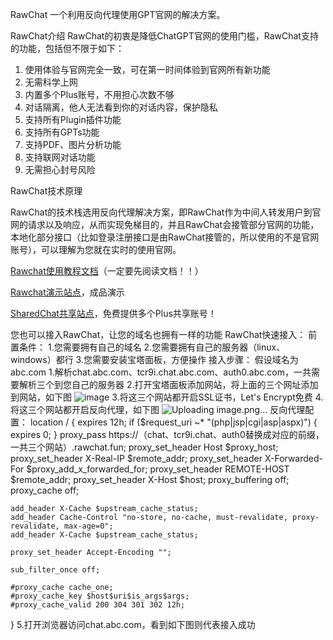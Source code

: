 RawChat
 一个利用反向代理使用GPT官网的解决方案。

RawChat介绍
RawChat的初衷是降低ChatGPT官网的使用门槛，RawChat支持的功能，包括但不限于如下：
1. 使用体验与官网完全一致，可在第一时间体验到官网所有新功能
2. 无需科学上网
3. 内置多个Plus账号，不用担心次数不够
4. 对话隔离，他人无法看到你的对话内容，保护隐私
5. 支持所有Plugin插件功能
6. 支持所有GPTs功能
7. 支持PDF、图片分析功能
8. 支持联网对话功能
9. 无需担心封号风险

RawChat技术原理

RawChat的技术栈选用反向代理解决方案，即RawChat作为中间人转发用户到官网的请求以及响应，从而实现免梯目的，并且RawChat会接管部分官网的功能，本地化部分接口（比如登录注册接口是由RawChat接管的，所以使用的不是官网账号），可以理解为您就在实时的使用官网。

[Rawchat使用教程文档](https://gqetpw6dpfw.feishu.cn/docx/Jc6idZvtRoEvxQxiF9Fcu4Hun8e)（一定要先阅读文档！！）

[Rawchat演示站点](https://chat.openai.fo)，成品演示

[SharedChat共享站点](https://sharedchat.cn/shared.html)，免费提供多个Plus共享账号！

您也可以接入RawChat，让您的域名也拥有一样的功能
RawChat快速接入：
前置条件：
1.您需要拥有自己的域名
2.您需要拥有自己的服务器（linux、windows）都行
3.您需要安装宝塔面板，方便操作
接入步骤：
假设域名为abc.com
1.解析chat.abc.com、tcr9i.chat.abc.com、auth0.abc.com，一共需要解析三个到您自己的服务器
2.打开宝塔面板添加网站，将上面的三个网址添加到网站，如下图
![image](https://github.com/RawChat/RawChat/assets/157953998/7cbb5ba3-d786-42c0-b29d-da766ca15f0b)
3.将这三个网站都开启SSL证书，Let's Encrypt免费
4.将这三个网站都开启反向代理，如下图
![Uploading image.png…]()
反向代理配置：
location /
{
    expires 12h;
    if ($request_uri ~* "(php|jsp|cgi|asp|aspx)")
    {
         expires 0;
    }
    proxy_pass https://（chat、tcr9i.chat、auth0替换成对应的前缀，一共三个网站）.rawchat.fun;
    proxy_set_header Host $proxy_host;
    proxy_set_header X-Real-IP $remote_addr;
    proxy_set_header X-Forwarded-For $proxy_add_x_forwarded_for;
    proxy_set_header REMOTE-HOST $remote_addr;
    proxy_set_header X-Host $host;
    proxy_buffering off;
    proxy_cache off;

    add_header X-Cache $upstream_cache_status;
    add_header Cache-Control "no-store, no-cache, must-revalidate, proxy-revalidate, max-age=0";
	add_header X-Cache $upstream_cache_status;

    proxy_set_header Accept-Encoding "";
	
    sub_filter_once off;

    #proxy_cache cache_one;
    #proxy_cache_key $host$uri$is_args$args;
    #proxy_cache_valid 200 304 301 302 12h;
}
5.打开浏览器访问chat.abc.com，看到如下图则代表接入成功

